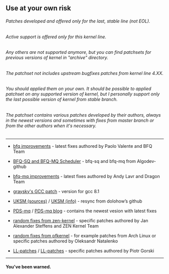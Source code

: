 ## Use at your own risk
###### Patches developed and offered only for the last, stable line (not EOL). 
###### Active support is offered only for this kernel line. 
###### Any others are not supported anymore, but you can find patchsets for previous versions of kernel in "archive" directory. 
###### The patchset not includes upstream bugfixes patches from kernel line 4.XX. 
###### You should applied them on your own. It should be possible to applied patchset on any supported version of kernel, but I personally support only the last possible version of kernel from stable branch.
###### The patchset contains various patches developed by their authors, always in the newest versions and sometimes with fixes from master branch or from the other authors when it's necessary. 

***

* [bfq improvements](https://groups.google.com/forum/#!forum/bfq-iosched) - latest fixes authored by Paolo Valente and BFQ Team
 
* [BFQ-SQ and BFQ-MQ Scheduler](https://github.com/Algodev-github/bfq-mq) - bfq-sq and bfq-mq from Algodev-github

* [bfq-mq improvements](https://github.com/Dragon-Team) - latest fixes authored by Andy Lavr and Dragon Team

* [graysky's GCC patch](https://github.com/graysky2/kernel_gcc_patch) - version for gcc 8.1

* [UKSM (sources)](https://github.com/dolohow/uksm) / [UKSM (info)](https://www.usenix.org/sites/default/files/conference/protected-files/fast18_slides_xia.pdf) - resync from dolohow’s github

* [PDS-mq](https://github.com/cchalpha/PDS-mq) / [PDS-mq blog](http://cchalpha.blogspot.com) - contains the newest vesion with latest fixes

* [random fixes from zen-kernel](https://github.com/zen-kernel/zen-kernel) - specific patches authored by Jan Alexander Steffens and ZEN Kernel Team

* [random fixes from pfkernel](https://github.com/pfactum/pf-kernel) - for example patches from Arch Linux or specific patches authored by Oleksandr Natalenko

* [LL-patches](https://github.com/sirlucjan/kernel-patches/tree/master/4.20/ll-patches) / [LL-patches](https://gitlab.com/sirlucjan/kernel-patches/tree/master/4.20/ll-patches) - specific patches authored by Piotr Gorski


***

#### You've been warned. 
